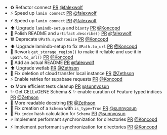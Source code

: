 - ♻️ Refactor connect [PR](https://github.com/laminlabs/lamindb-setup/pull/1095) [@falexwolf](https://github.com/falexwolf)
- ⚡️ Speed up `lamin connect` [PR](https://github.com/laminlabs/lamindb/pull/2948) [@falexwolf](https://github.com/falexwolf)
- ⚡️ Speed up `lamin connect` [PR](https://github.com/laminlabs/lamin-cli/pull/144) [@falexwolf](https://github.com/falexwolf)
- ⬆️ Upgrade `lamindb-setup` and `bionty` [PR](https://github.com/laminlabs/lamindb/pull/2947) [@Koncopd](https://github.com/Koncopd)
- 📝 Polish README and `artifact.describe()` [PR](https://github.com/laminlabs/lamindb/pull/2946) [@falexwolf](https://github.com/falexwolf)
- 🗑️ Deprecate `UPath.synchronize` [PR](https://github.com/laminlabs/lamindb-setup/pull/1094) [@Koncopd](https://github.com/Koncopd)
- ⬆️ Upgrade lamindb-setup to fix `UPath.to_url` [PR](https://github.com/laminlabs/lamindb/pull/2945) [@Koncopd](https://github.com/Koncopd)
- 🐛 Rework `get_storage_region()` to make it reliable and use it in `upath.to_url()`  [PR](https://github.com/laminlabs/lamindb-setup/pull/1093) [@Koncopd](https://github.com/Koncopd)
- 📝 Add an actual README [PR](https://github.com/laminlabs/lamindb/pull/2943) [@falexwolf](https://github.com/falexwolf)
- ⬆️ Upgrade wetlab [PR](https://github.com/laminlabs/lamindb/pull/2940) [@Zethson](https://github.com/Zethson)
- 🐛 Fix deletion of cloud transfer local instance [PR](https://github.com/laminlabs/lamindb/pull/2928) [@Zethson](https://github.com/Zethson)
- ⚡️ Enable retries for supabase requests [PR](https://github.com/laminlabs/lamindb-setup/pull/1084) [@Koncopd](https://github.com/Koncopd)
- ♻️ More efficient tests cleanup [PR](https://github.com/laminlabs/lamindb/pull/2938) [@sunnyosun](https://github.com/sunnyosun)
- ✨ Get CELLxGENE Schema & ✨ enable curation of Feature typed indices [PR](https://github.com/laminlabs/lamindb/pull/2878) [@Zethson](https://github.com/Zethson)
- 📝 More readable docstring [PR](https://github.com/laminlabs/lamindb-setup/pull/1091) [@Zethson](https://github.com/Zethson)
- 🐛 Fix creation of a `Schema` with `is_type=True` [PR](https://github.com/laminlabs/lamindb/pull/2937) [@sunnyosun](https://github.com/sunnyosun)
- 🐛 Fix `index` hash calculation for `Schema` [PR](https://github.com/laminlabs/lamindb/pull/2932) [@sunnyosun](https://github.com/sunnyosun)
- ⚡️ Implement performant synchronization for directories [PR](https://github.com/laminlabs/lamindb/pull/2933) [@Koncopd](https://github.com/Koncopd)
- ⚡️ Implement performant synchronization for directories [PR](https://github.com/laminlabs/lamindb-setup/pull/1089) [@Koncopd](https://github.com/Koncopd)
